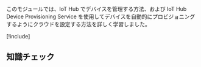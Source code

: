 このモジュールでは、IoT Hub でデバイスを管理する方法、および IoT Hub Device Provisioning Service を使用してデバイスを自動的にプロビジョニングするようにクラウドを設定する方法を詳しく学習しました。

[!include[](../../../includes/azure-sandbox-cleanup.md)]

## <a name="knowledge-check"></a>知識チェック